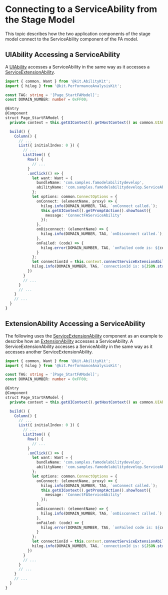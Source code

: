 # Connecting to a ServiceAbility from the Stage Model


This topic describes how the two application components of the stage model connect to the ServiceAbility component of the FA model.


## UIAbility Accessing a ServiceAbility

A [UIAbility](../reference/apis-ability-kit/js-apis-app-ability-uiAbility.md) accesses a ServiceAbility in the same way as it accesses a [ServiceExtensionAbility](../reference/apis-ability-kit/js-apis-app-ability-serviceExtensionAbility-sys.md).


```ts
import { common, Want } from '@kit.AbilityKit';
import { hilog } from '@kit.PerformanceAnalysisKit';

const TAG: string = '[Page_StartFAModel]';
const DOMAIN_NUMBER: number = 0xFF00;

@Entry
@Component
struct Page_StartFAModel {
  private context = this.getUIContext().getHostContext() as common.UIAbilityContext;

  build() {
    Column() {
      // ...
      List({ initialIndex: 0 }) {
        // ...
        ListItem() {
          Row() {
            // ...
          }
          .onClick(() => {
            let want: Want = {
              bundleName: 'com.samples.famodelabilitydevelop',
              abilityName: 'com.samples.famodelabilitydevelop.ServiceAbility',
            };
            let options: common.ConnectOptions = {
              onConnect: (elementName, proxy) => {
                hilog.info(DOMAIN_NUMBER, TAG, `onConnect called.`);
                this.getUIContext().getPromptAction().showToast({
                  message: 'ConnectFAServiceAbility'
                });
              },
              onDisconnect: (elementName) => {
                hilog.info(DOMAIN_NUMBER, TAG, `onDisconnect called.`);
              },
              onFailed: (code) => {
                hilog.error(DOMAIN_NUMBER, TAG, `onFailed code is: ${code}.`);
              }
            };
            let connectionId = this.context.connectServiceExtensionAbility(want, options);
            hilog.info(DOMAIN_NUMBER, TAG, `connectionId is: ${JSON.stringify(connectionId)}.`);
          })
        }
        // ...
      }
      // ...
    }
    // ...
  }
}
```


## ExtensionAbility Accessing a ServiceAbility

The following uses the [ServiceExtensionAbility](../reference/apis-ability-kit/js-apis-app-ability-serviceExtensionAbility-sys.md) component as an example to describe how an [ExtensionAbility](../reference/apis-ability-kit/js-apis-app-ability-extensionAbility.md) accesses a ServiceAbility. A ServiceExtensionAbility accesses a ServiceAbility in the same way as it accesses another ServiceExtensionAbility.


```ts
import { common, Want } from '@kit.AbilityKit';
import { hilog } from '@kit.PerformanceAnalysisKit';

const TAG: string = '[Page_StartFAModel]';
const DOMAIN_NUMBER: number = 0xFF00;

@Entry
@Component
struct Page_StartFAModel {
  private context = this.getUIContext().getHostContext() as common.UIAbilityContext;

  build() {
    Column() {
      // ...
      List({ initialIndex: 0 }) {
        // ...
        ListItem() {
          Row() {
            // ...
          }
          .onClick(() => {
            let want: Want = {
              bundleName: 'com.samples.famodelabilitydevelop',
              abilityName: 'com.samples.famodelabilitydevelop.ServiceAbility',
            };
            let options: common.ConnectOptions = {
              onConnect: (elementName, proxy) => {
                hilog.info(DOMAIN_NUMBER, TAG, `onConnect called.`);
                this.getUIContext().getPromptAction().showToast({
                  message: 'ConnectFAServiceAbility'
                });
              },
              onDisconnect: (elementName) => {
                hilog.info(DOMAIN_NUMBER, TAG, `onDisconnect called.`);
              },
              onFailed: (code) => {
                hilog.error(DOMAIN_NUMBER, TAG, `onFailed code is: ${code}.`);
              }
            };
            let connectionId = this.context.connectServiceExtensionAbility(want, options);
            hilog.info(DOMAIN_NUMBER, TAG, `connectionId is: ${JSON.stringify(connectionId)}.`);
          })
        }
        // ...
      }
      // ...
    }
    // ...
  }
}
```
